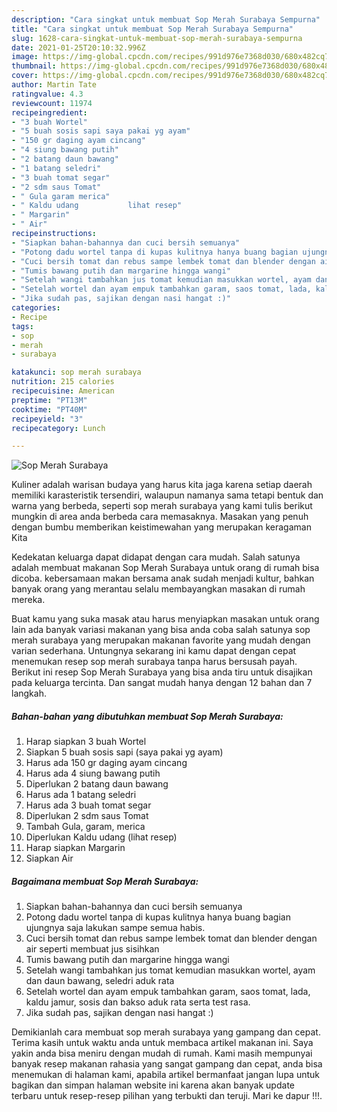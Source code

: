 ```yaml
---
description: "Cara singkat untuk membuat Sop Merah Surabaya Sempurna"
title: "Cara singkat untuk membuat Sop Merah Surabaya Sempurna"
slug: 1628-cara-singkat-untuk-membuat-sop-merah-surabaya-sempurna
date: 2021-01-25T20:10:32.996Z
image: https://img-global.cpcdn.com/recipes/991d976e7368d030/680x482cq70/sop-merah-surabaya-foto-resep-utama.jpg
thumbnail: https://img-global.cpcdn.com/recipes/991d976e7368d030/680x482cq70/sop-merah-surabaya-foto-resep-utama.jpg
cover: https://img-global.cpcdn.com/recipes/991d976e7368d030/680x482cq70/sop-merah-surabaya-foto-resep-utama.jpg
author: Martin Tate
ratingvalue: 4.3
reviewcount: 11974
recipeingredient:
- "3 buah Wortel"
- "5 buah sosis sapi saya pakai yg ayam"
- "150 gr daging ayam cincang"
- "4 siung bawang putih"
- "2 batang daun bawang"
- "1 batang seledri"
- "3 buah tomat segar"
- "2 sdm saus Tomat"
- " Gula garam merica"
- " Kaldu udang           lihat resep"
- " Margarin"
- " Air"
recipeinstructions:
- "Siapkan bahan-bahannya dan cuci bersih semuanya"
- "Potong dadu wortel tanpa di kupas kulitnya hanya buang bagian ujungnya saja lakukan sampe semua habis."
- "Cuci bersih tomat dan rebus sampe lembek tomat dan blender dengan air seperti membuat jus sisihkan"
- "Tumis bawang putih dan margarine hingga wangi"
- "Setelah wangi tambahkan jus tomat kemudian masukkan wortel, ayam dan daun bawang, seledri aduk rata"
- "Setelah wortel dan ayam empuk tambahkan garam, saos tomat, lada, kaldu jamur, sosis dan bakso aduk rata serta test rasa."
- "Jika sudah pas, sajikan dengan nasi hangat :)"
categories:
- Recipe
tags:
- sop
- merah
- surabaya

katakunci: sop merah surabaya 
nutrition: 215 calories
recipecuisine: American
preptime: "PT13M"
cooktime: "PT40M"
recipeyield: "3"
recipecategory: Lunch

---
```



![Sop Merah Surabaya](https://img-global.cpcdn.com/recipes/991d976e7368d030/680x482cq70/sop-merah-surabaya-foto-resep-utama.jpg)

Kuliner adalah warisan budaya yang harus kita jaga karena setiap daerah memiliki karasteristik tersendiri, walaupun namanya sama tetapi bentuk dan warna yang berbeda, seperti sop merah surabaya yang kami tulis berikut mungkin di area anda berbeda cara memasaknya. Masakan yang penuh dengan bumbu memberikan keistimewahan yang merupakan keragaman Kita

Kedekatan keluarga dapat didapat dengan cara mudah. Salah satunya adalah membuat makanan Sop Merah Surabaya untuk orang di rumah bisa dicoba. kebersamaan makan bersama anak sudah menjadi kultur, bahkan banyak orang yang merantau selalu membayangkan masakan di rumah mereka.



Buat kamu yang suka masak atau harus menyiapkan masakan untuk orang lain ada banyak variasi makanan yang bisa anda coba salah satunya sop merah surabaya yang merupakan makanan favorite yang mudah dengan varian sederhana. Untungnya sekarang ini kamu dapat dengan cepat menemukan resep sop merah surabaya tanpa harus bersusah payah.
Berikut ini resep Sop Merah Surabaya yang bisa anda tiru untuk disajikan pada keluarga tercinta. Dan sangat mudah hanya dengan 12 bahan dan 7 langkah.


<!--inarticleads1-->

##### Bahan-bahan yang dibutuhkan membuat Sop Merah Surabaya:

1. Harap siapkan 3 buah Wortel
1. Siapkan 5 buah sosis sapi (saya pakai yg ayam)
1. Harus ada 150 gr daging ayam cincang
1. Harus ada 4 siung bawang putih
1. Diperlukan 2 batang daun bawang
1. Harus ada 1 batang seledri
1. Harus ada 3 buah tomat segar
1. Diperlukan 2 sdm saus Tomat
1. Tambah  Gula, garam, merica
1. Diperlukan  Kaldu udang           (lihat resep)
1. Harap siapkan  Margarin
1. Siapkan  Air




<!--inarticleads2-->

##### Bagaimana membuat  Sop Merah Surabaya:

1. Siapkan bahan-bahannya dan cuci bersih semuanya
1. Potong dadu wortel tanpa di kupas kulitnya hanya buang bagian ujungnya saja lakukan sampe semua habis.
1. Cuci bersih tomat dan rebus sampe lembek tomat dan blender dengan air seperti membuat jus sisihkan
1. Tumis bawang putih dan margarine hingga wangi
1. Setelah wangi tambahkan jus tomat kemudian masukkan wortel, ayam dan daun bawang, seledri aduk rata
1. Setelah wortel dan ayam empuk tambahkan garam, saos tomat, lada, kaldu jamur, sosis dan bakso aduk rata serta test rasa.
1. Jika sudah pas, sajikan dengan nasi hangat :)




Demikianlah cara membuat sop merah surabaya yang gampang dan cepat. Terima kasih untuk waktu anda untuk membaca artikel makanan ini. Saya yakin anda bisa meniru dengan mudah di rumah. Kami masih mempunyai banyak resep makanan rahasia yang sangat gampang dan cepat, anda bisa menemukan di halaman kami, apabila artikel bermanfaat jangan lupa untuk bagikan dan simpan halaman website ini karena akan banyak update terbaru untuk resep-resep pilihan yang terbukti dan teruji. Mari ke dapur !!!. 
